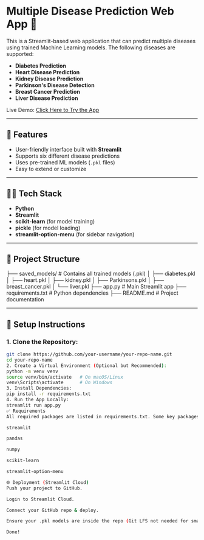 # Multiple Disease Prediction Web App 🏥

This is a Streamlit-based web application that can predict multiple diseases using trained Machine Learning models. The following diseases are supported:
- **Diabetes Prediction**
- **Heart Disease Prediction**
- **Kidney Disease Prediction**
- **Parkinson's Disease Detection**
- **Breast Cancer Prediction**
- **Liver Disease Prediction**

Live Demo: [Click Here to Try the App](https://multipledisease-prediction-using-machine-learning-kishorelytics.streamlit.app/)

---

## 🚀 Features
- User-friendly interface built with **Streamlit**
- Supports six different disease predictions
- Uses pre-trained ML models (`.pkl` files)
- Easy to extend or customize

---

## 🧑‍💻 Tech Stack
- **Python**
- **Streamlit**
- **scikit-learn** (for model training)
- **pickle** (for model loading)
- **streamlit-option-menu** (for sidebar navigation)

---

## 📂 Project Structure
├── saved_models/ # Contains all trained models (.pkl)
│ ├── diabetes.pkl
│ ├── heart.pkl
│ ├── kidney.pkl
│ ├── Parkinsons.pkl
│ ├── breast_cancer.pkl
│ └── liver.pkl
├── app.py # Main Streamlit app
├── requirements.txt # Python dependencies
├── README.md # Project documentation


---

## 🔧 Setup Instructions

### 1. Clone the Repository:
```bash
git clone https://github.com/your-username/your-repo-name.git
cd your-repo-name
2. Create a Virtual Environment (Optional but Recommended):
python -m venv venv
source venv/bin/activate   # On macOS/Linux
venv\Scripts\activate      # On Windows
3. Install Dependencies:
pip install -r requirements.txt
4. Run the App Locally:
streamlit run app.py
✅ Requirements
All required packages are listed in requirements.txt. Some key packages:

streamlit

pandas

numpy

scikit-learn

streamlit-option-menu

🌐 Deployment (Streamlit Cloud)
Push your project to GitHub.

Login to Streamlit Cloud.

Connect your GitHub repo & deploy.

Ensure your .pkl models are inside the repo (Git LFS not needed for smaller models).

Done!


